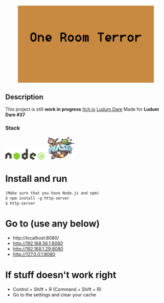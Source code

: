 <p align="center">
    <img alt="One Room Terror" src="bin/imgs/bg_menu.png" width="426">
</p>

## Description
This project is still **work in progress**
[Itch.io](https://smoreley.itch.io/one-room-terror)
[Ludum Dare](http://ludumdare.com/compo/ludum-dare-37/?action=preview&uid=50886)
Made for **Ludum Dare #37**

### Stack
[<img alt="Node.js" src="stack/nodejs.png" width="128">](https://nodejs.org/en/)
[<img alt="Phaser" src="stack/phaser.png" width="84">](https://phaser.io/)

# Install and run
```
(Make sure that you have Node.js and npm)
$ npm install -g http-server
$ http-server
```

# Go to (use any below)
- http://localhost:8080/
- http://192.168.56.1:8080
- http://192.168.1.29:8080
- http://127.0.0.1:8080

# If stuff doesn't work right
- Control + Shift + R (Command + Shift + R)
- Go to the settings and clear your cache
